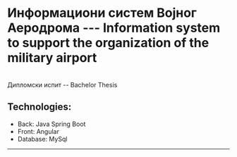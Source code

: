 # Информациони систем Војног Аеродрома --- Information system to support the organization of the military airport


<br>
Дипломски испит -- Bachelor Thesis


<h2>Technologies:</h2>
<ul>
  <li>Back: Java Spring Boot</li>
  <li>Front: Angular</li>
  <li>Database: MySql </li>
  
</ul>

<hr>
